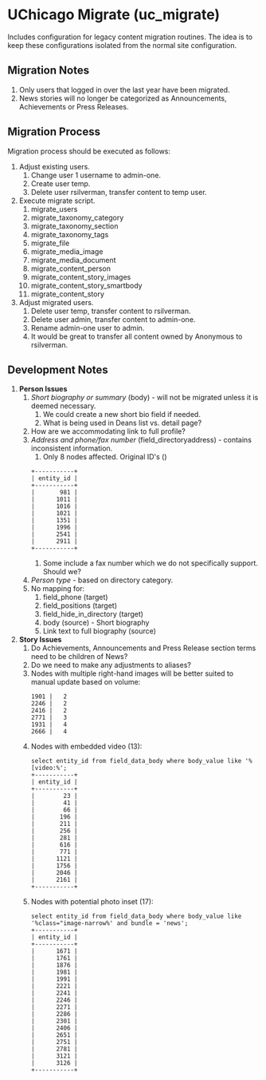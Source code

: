 # UChicago Migrate (uc_migrate)

Includes configuration for legacy content migration routines.  The idea is to keep these configurations isolated from the normal site configuration.

## Migration Notes
1. Only users that logged in over the last year have been migrated.
1. News stories will no longer be categorized as Announcements, Achievements or Press Releases.

## Migration Process
Migration process should be executed as follows:
1. Adjust existing users.
    1. Change user 1 username to admin-one.
    1. Create user temp.
    1. Delete user rsilverman, transfer content to temp user.
1. Execute migrate script.
    1. migrate_users
    1. migrate_taxonomy_category
    1. migrate_taxonomy_section
    1. migrate_taxonomy_tags
    1. migrate_file
    1. migrate_media_image
    1. migrate_media_document
    1. migrate_content_person
    1. migrate_content_story_images
    1. migrate_content_story_smartbody
    1. migrate_content_story
1. Adjust migrated users.
    1. Delete user temp, transfer content to rsilverman.
    1. Delete user admin, transfer content to admin-one.
    1. Rename admin-one user to admin.
    1. It would be great to transfer all content owned by Anonymous to rsilverman.


## Development Notes
1. __Person Issues__
    1. _Short biography or summary_ (body) - will not be migrated unless it is deemed necessary.
        1. We could create a new short bio field if needed.
        1. What is being used in Deans list vs. detail page?
    1. How are we accommodating link to full profile? 
    1. _Address and phone/fax number_ (field_directoryaddress) - contains inconsistent information.
        1. Only 8 nodes affected.  Original ID's ()
        ```
        +-----------+
        | entity_id |
        +-----------+
        |       981 |
        |      1011 |
        |      1016 |
        |      1021 |
        |      1351 |
        |      1996 |
        |      2541 |
        |      2911 |
        +-----------+
        ```
        1. Some include a fax number which we do not specifically support.  Should we?
    1. _Person type_ - based on directory category.
    1. No mapping for:
        1. field_phone (target)
        1. field_positions (target)
        1. field_hide_in_directory (target)
        1. body (source) - Short biography
        1. Link text to full biography (source)
1. __Story Issues__
    1. Do Achievements, Announcements and Press Release section terms need to be children of News?
    1. Do we need to make any adjustments to aliases?
    1. Nodes with multiple right-hand images will be better suited to manual update based on volume:
        ```
        1901 |   2
        2246 |   2
        2416 |   2
        2771 |   3
        1931 |   4
        2666 |   4
        ```
    1. Nodes with embedded video (13):
        ```
        select entity_id from field_data_body where body_value like '%[video:%';
        +-----------+
        | entity_id |
        +-----------+
        |        23 |
        |        41 |
        |        66 |
        |       196 |
        |       211 |
        |       256 |
        |       281 |
        |       616 |
        |       771 |
        |      1121 |
        |      1756 |
        |      2046 |
        |      2161 |
        +-----------+
        ```
    1. Nodes with potential photo inset (17):
        ```
        select entity_id from field_data_body where body_value like '%class="image-narrow%' and bundle = 'news';
        +-----------+
        | entity_id |
        +-----------+
        |      1671 |
        |      1761 |
        |      1876 |
        |      1981 |
        |      1991 |
        |      2221 |
        |      2241 |
        |      2246 |
        |      2271 |
        |      2286 |
        |      2301 |
        |      2406 |
        |      2651 |
        |      2751 |
        |      2781 |
        |      3121 |
        |      3126 |
        +-----------+

        ```    
        
